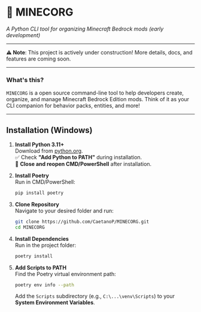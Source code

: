 # 🚧 MINECORG  
*A Python CLI tool for organizing Minecraft Bedrock mods (early development)*  

---

**⚠️ Note**: This project is actively under construction! More details, docs, and features are coming soon.  

---

### What's this?  
`MINECORG` is a open source command-line tool to help developers create, organize, and manage Minecraft Bedrock Edition mods. Think of it as your CLI companion for behavior packs, entities, and more!  

---

## Installation (Windows) 

1. **Install Python 3.11+**  
   Download from [python.org](https://www.python.org/downloads/).  
   ✅ Check **"Add Python to PATH"** during installation.  
   🚨 **Close and reopen CMD/PowerShell** after installation.

2. **Install Poetry**  
   Run in CMD/PowerShell:
   ```powershell
   pip install poetry
   ```

3. **Clone Repository**  
   Navigate to your desired folder and run:
   ```bash
   git clone https://github.com/CaetanoP/MINECORG.git
   cd MINECORG
   ```

4. **Install Dependencies**  
   Run in the project folder:
   ```bash
   poetry install
   ```

5. **Add Scripts to PATH**  
   Find the Poetry virtual environment path:
   ```bash
   poetry env info --path
   ```
   Add the `Scripts` subdirectory (e.g., `C:\...\venv\Scripts`) to your **System Environment Variables**.